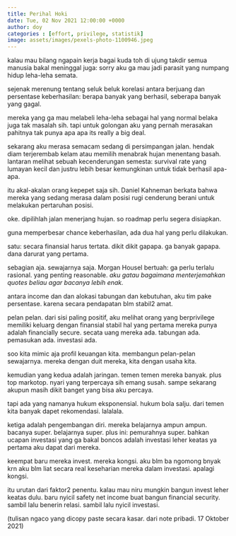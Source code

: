 ```yaml
---
title: Perihal Hoki
date: Tue, 02 Nov 2021 12:00:00 +0000
author: doy
categories : [effort, privilege, statistik]
image: assets/images/pexels-photo-1100946.jpeg
---
```


kalau mau bilang ngapain kerja bagai kuda toh di ujung takdir semua manusia bakal meninggal juga: sorry aku ga mau jadi parasit yang numpang hidup leha-leha semata. 

sejenak merenung tentang seluk beluk korelasi antara berjuang dan persentase keberhasilan: berapa banyak yang berhasil, seberapa banyak yang gagal.

mereka yang ga mau melabeli leha-leha sebagai hal yang normal belaka juga tak masalah sih. tapi untuk golongan aku yang pernah merasakan pahitnya tak punya apa apa its really a big deal.

sekarang aku merasa semacam sedang di persimpangan jalan. hendak diam terjerembab kelam atau memilih menabrak hujan menentang basah. lantaran melihat sebuah kecenderungan semesta: survival rate yang lumayan kecil dan justru lebih besar kemungkinan untuk tidak berhasil apa-apa. 

itu akal-akalan orang kepepet saja sih. Daniel Kahneman berkata bahwa mereka yang sedang merasa dalam posisi rugi cenderung berani untuk melakukan pertaruhan posisi. 

oke. dipilihlah jalan menerjang hujan. so roadmap perlu segera disiapkan. 

guna memperbesar chance keberhasilan, ada dua hal yang perlu dilakukan. 

satu: secara finansial harus tertata. dikit dikit gapapa. ga banyak gapapa. dana darurat yang pertama. 

sebagian aja. sewajarnya saja. Morgan Housel bertuah: ga perlu terlalu rasional. yang penting reasonable. _aku gatau bagaimana menterjemahkan quotes beliau agar bacanya lebih enak._

antara income dan dan alokasi tabungan dan kebutuhan, aku tim pake persentase. karena secara pendapatan blm stabil2 amat.

pelan pelan. dari sisi paling positif, aku melihat orang yang berprivilege memiliki keluarg dengan finansial stabil hal yang pertama mereka punya adalah financially secure. secata uang mereka ada. tabungan ada. pemasukan ada. investasi ada.

soo kita mimic aja profil keuangan kita. membangun pelan-pelan sewajarnya. mereka dengan duit mereka, kita dengan usaha kita. 

kemudian yang kedua adalah jaringan. temen temen mereka banyak. plus top markotop. nyari yang terpercaya sih emang susah. sampe sekarang akupun masih dikit banget yang bisa aku percaya.

tapi ada yang namanya hukum eksponensial. hukum bola salju. dari temen kita banyak dapet rekomendasi. lalalala.

ketiga adalah pengembangan diri. mereka belajarnya ampun ampun. bacanya super. belajarnya super. plus ini: pemurahnya super. bahkan ucapan investasi yang ga bakal boncos adalah investasi leher keatas ya pertama aku dapat dari mereka.

keempat baru mereka invest. mereka kongsi. aku blm ba ngomong bnyak krn aku blm liat secara real keseharian mereka dalam investasi. apalagi kongsi.

itu urutan dari faktor2 penentu. kalau mau niru mungkin bangun invest leher keatas dulu. baru nyicil safety net income buat bangun financial security. sambil lalu benerin relasi. sambil lalu nyicil investasi.

(tulisan ngaco yang dicopy paste secara kasar. dari note pribadi. 17 Oktober 2021)

